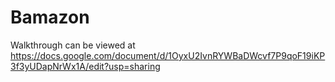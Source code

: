 # Bamazon

Walkthrough can be viewed at https://docs.google.com/document/d/1OyxU2IvnRYWBaDWcvf7P9qoF19iKP3f3yUDapNrWx1A/edit?usp=sharing